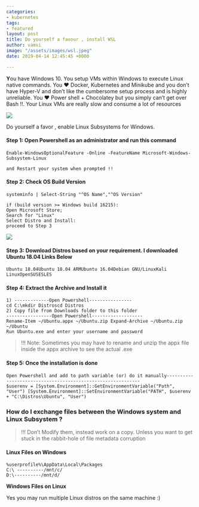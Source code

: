 ```yaml
---
categories:
- kubernetes
tags:
- featured
layout: post
title: Do yourself a favour , install WSL
author: vamsi
image: "/assets/images/wsl.jpeg"
date: 2019-04-14 12:45:45 +0000

---
```

**Y**ou have Windows 10. You setup VMs within Windows to execute Linux native commands. You ❤ Docker, Kubernetes and Minikube and you don’t have Hyper-V and don’t like the cumbersome setup process and is highly unreliable. You ❤ Power shell + Chocolatey but you simply can’t get over Bash !!. Your Linux VMs are really slow and consume a lot of resources

![](https://cdn-images-1.medium.com/max/2600/0*kCNAv6hizyb5bO2d)

Do yourself a favor , enable Linux Subsystems for Windows.

#### **Step 1:** Open Powershell as an administrator and run this command

    Enable-WindowsOptionalFeature -Online -FeatureName Microsoft-Windows-Subsystem-Linux

    and Restart your system when prompted !!

#### **Step 2:** Check OS Build Version

    systeminfo | Select-String "^OS Name","^OS Version"

    if (build version >= Windows build 16215):
    Open Microsoft Store;
    Search for "Linux"
    Select Distro and Install:
    proceed to Step 3

![](https://cdn-images-1.medium.com/max/1000/1*J3s3CsXdCK7gUiGngjKvNw.png)

#### **Step 3:** Download Distros based on your requirement. I downloaded Ubuntu 18.04 Links Below

    Ubuntu 18.04Ubuntu 18.04 ARMUbuntu 16.04Debian GNU/LinuxKali LinuxOpenSUSESLES

#### **Step 4:** Extract the Archive and Install it

    1) -------------Open Powershell----------------
    cd C:\mkdir Distroscd Distros
    2) Copy file from Downloads folder to this folder
    -----------------Open Powershell-------------------
    Rename-Item ~/Ubuntu.appx ~/Ubuntu.zip Expand-Archive ~/Ubuntu.zip ~/Ubuntu
    Run Ubuntu.exe and enter your username and password 

> !!! Note: Sometimes you may have to rename and unzip the appx file inside the appx archive to see the actual .exe

#### **Step 5**: Once the installation is done

    Open Powershell and add to path variable (or) do it manually------------------------------------------------------------
    $userenv = [System.Environment]::GetEnvironmentVariable("Path", "User") [System.Environment]::SetEnvironmentVariable("PATH", $userenv + "C:\Distros\Ubuntu", "User")

### **How do I exchange files between the Windows system and Linux Subsystem ?**

> !!! Don’t Modify them, instead work on a copy. Unless you want to get stuck in the rabbit-hole of file metadata corruption

#### Linux Files on Windows

    %userprofile%\AppData\Local\Packages
    C:\ ----------/mnt/c/
    D:\----------/mnt/d/

**Windows Files on Linux**

Yes you may run multiple Linux distros on the same machine :)